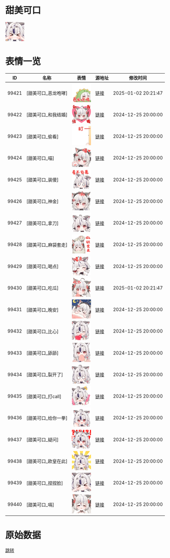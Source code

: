 # 甜美可口

<img src="./cover.png" height="60" alt="cover" />

# 表情一览

|ID|名称|表情|源地址|修改时间|
|----|----|----|----|----|
|99421|[甜美可口_恶龙咆哮]|<img src="./pic/099421_%5B甜美可口_恶龙咆哮%5D.gif" height="60" alt="恶龙咆哮"/>|[链接](https://i0.hdslb.com/bfs/garb/f6edfb4039250260e47ef76b8693e828c6b488c0.gif)|2025-01-02 20:21:47|
|99422|[甜美可口_和我结婚]|<img src="./pic/099422_%5B甜美可口_和我结婚%5D.gif" height="60" alt="和我结婚"/>|[链接](https://i0.hdslb.com/bfs/garb/9c60baa48ceed8d03036d7b7af8e1d7dcf2a8863.gif)|2024-12-25 20:00:00|
|99423|[甜美可口_偷看]|<img src="./pic/099423_%5B甜美可口_偷看%5D.gif" height="60" alt="偷看"/>|[链接](https://i0.hdslb.com/bfs/garb/034cb3dd5e60f2e716679623ca43186219945ef4.gif)|2024-12-25 20:00:00|
|99424|[甜美可口_喵]|<img src="./pic/099424_%5B甜美可口_喵%5D.gif" height="60" alt="喵"/>|[链接](https://i0.hdslb.com/bfs/garb/f7a0e8ea4d3c45740d4bde30f57b4dd7c32c3a67.gif)|2024-12-25 20:00:00|
|99425|[甜美可口_装傻]|<img src="./pic/099425_%5B甜美可口_装傻%5D.gif" height="60" alt="装傻"/>|[链接](https://i0.hdslb.com/bfs/garb/479d5e3a0398b822502ce59020c2843f13ff90ce.gif)|2024-12-25 20:00:00|
|99426|[甜美可口_神金]|<img src="./pic/099426_%5B甜美可口_神金%5D.gif" height="60" alt="神金"/>|[链接](https://i0.hdslb.com/bfs/garb/91d47225c8c88b503feb774c3506f23b8dfd00bb.gif)|2024-12-25 20:00:00|
|99427|[甜美可口_拿刀]|<img src="./pic/099427_%5B甜美可口_拿刀%5D.gif" height="60" alt="拿刀"/>|[链接](https://i0.hdslb.com/bfs/garb/232045a03befd048c8d000e8f0e51fa0619804c6.gif)|2024-12-25 20:00:00|
|99428|[甜美可口_麻袋套走]|<img src="./pic/099428_%5B甜美可口_麻袋套走%5D.gif" height="60" alt="麻袋套走"/>|[链接](https://i0.hdslb.com/bfs/garb/124bbfda84fe71bc71ae35e2587dea1d29dc6ab3.gif)|2024-12-25 20:00:00|
|99429|[甜美可口_喝点]|<img src="./pic/099429_%5B甜美可口_喝点%5D.gif" height="60" alt="喝点"/>|[链接](https://i0.hdslb.com/bfs/garb/c3e624002ab49cf2dddbed4b03b9cbe4cc36711a.gif)|2024-12-25 20:00:00|
|99430|[甜美可口_吃瓜]|<img src="./pic/099430_%5B甜美可口_吃瓜%5D.gif" height="60" alt="吃瓜"/>|[链接](https://i0.hdslb.com/bfs/garb/32a82652739df3716fe180f62590bc239440255d.gif)|2025-01-02 20:21:47|
|99431|[甜美可口_晚安]|<img src="./pic/099431_%5B甜美可口_晚安%5D.gif" height="60" alt="晚安"/>|[链接](https://i0.hdslb.com/bfs/garb/0b7f29e94e531e29c0a371e9ababc6ae0d943e31.gif)|2024-12-25 20:00:00|
|99432|[甜美可口_比心]|<img src="./pic/099432_%5B甜美可口_比心%5D.gif" height="60" alt="比心"/>|[链接](https://i0.hdslb.com/bfs/garb/697eee51b9beb8e65978d62a26ce52f41e878a08.gif)|2024-12-25 20:00:00|
|99433|[甜美可口_舔舔]|<img src="./pic/099433_%5B甜美可口_舔舔%5D.gif" height="60" alt="舔舔"/>|[链接](https://i0.hdslb.com/bfs/garb/29830cc1d7a6cf8a096c040b329776639286fa39.gif)|2024-12-25 20:00:00|
|99434|[甜美可口_裂开了]|<img src="./pic/099434_%5B甜美可口_裂开了%5D.gif" height="60" alt="裂开了"/>|[链接](https://i0.hdslb.com/bfs/garb/576f8e124814790794cc0d4870985be996580c85.gif)|2024-12-25 20:00:00|
|99435|[甜美可口_打call]|<img src="./pic/099435_%5B甜美可口_打call%5D.gif" height="60" alt="打call"/>|[链接](https://i0.hdslb.com/bfs/garb/4ce25bfcb50b296279964b252549b9601054db94.gif)|2024-12-25 20:00:00|
|99436|[甜美可口_给你一拳]|<img src="./pic/099436_%5B甜美可口_给你一拳%5D.gif" height="60" alt="给你一拳"/>|[链接](https://i0.hdslb.com/bfs/garb/f7683d0f02cd5041e94b940bc85904be38d587ea.gif)|2024-12-25 20:00:00|
|99437|[甜美可口_疑问]|<img src="./pic/099437_%5B甜美可口_疑问%5D.gif" height="60" alt="疑问"/>|[链接](https://i0.hdslb.com/bfs/garb/e268f24241339ff894007a51a94e3f4102e04084.gif)|2024-12-25 20:00:00|
|99438|[甜美可口_欧皇在此]|<img src="./pic/099438_%5B甜美可口_欧皇在此%5D.gif" height="60" alt="欧皇在此"/>|[链接](https://i0.hdslb.com/bfs/garb/04d222b34fb4b2c8ac5ffb257507a1eee1d5167b.gif)|2024-12-25 20:00:00|
|99439|[甜美可口_捏捏脸]|<img src="./pic/099439_%5B甜美可口_捏捏脸%5D.gif" height="60" alt="捏捏脸"/>|[链接](https://i0.hdslb.com/bfs/garb/f469c3ef2ebd74fcba38994eb05cda80004097e1.gif)|2024-12-25 20:00:00|
|99440|[甜美可口_嗝]|<img src="./pic/099440_%5B甜美可口_嗝%5D.gif" height="60" alt="嗝"/>|[链接](https://i0.hdslb.com/bfs/garb/3d1e9a29c4506251273e193301261af12d651f3f.gif)|2024-12-25 20:00:00|

# 原始数据

[跳转](./raw.json)


